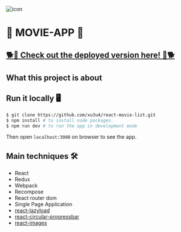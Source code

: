 
![icon](https://cdn0.iconfinder.com/data/icons/ballicons/128/3d-512.png)

# 🎥 MOVIE-APP 🎥 
## [🐕🐩 Check out the deployed version here! 🐩🐕](https://dog-quiz.netlify.com)
## What this project is about




## Run it locally 🖥
```bash
$ git clone https://github.com/xu3u4/react-movie-list.git
$ npm install # to install node packages.
$ npm run dev # to run the app in development mode
```
Then open `localhost:3000` on browser to see the app.







## Main techniques 🛠
- React
- Redux
- Webpack
- Recompose
- React router dom
- Single Page Application
- [react-lazyload](https://github.com/jasonslyvia/react-lazyload)
- [react-circular-progressbar](https://github.com/iqnivek/react-circular-progressbar)
- [react-images](https://github.com/jossmac/react-images)


